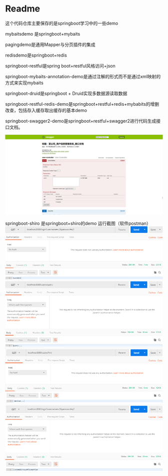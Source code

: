 # Readme

这个代码仓库主要保存的是springboot学习中的一些demo

mybaitsdemo 是springboot+mybaits

pagingdemo是通用Mapper与分页插件的集成

redisdemo是springboot+redis

springboot-restful是spring boot+restful风格访问+json

springboot-mybaits-annotation-demo是通过注解的形式而不是通过xml映射的方式来实现mybaits

springboot-druid是springboot + Druid实现多数据源读取数据

springboot-restful-redis-demo是springboot+restful+redis+mybabits的增删改查，包括存入缓存取出缓存的基本demo

springboot-swagger2-demo是springboot+restful+swagger2进行代码生成接口文档。

![swagger2](https://github.com/jet0605/springbootDeMO/blob/master/sceenshot/swagger2.png)

springboot-shiro 是springboot+shiro的demo
运行截图（软件postman）
![p1](https://github.com/jet0605/springbootDeMO/blob/master/sceenshot/p1.png)
![p2](https://github.com/jet0605/springbootDeMO/blob/master/sceenshot/p2.png)
![p3](https://github.com/jet0605/springbootDeMO/blob/master/sceenshot/p3.png)
![p4](https://github.com/jet0605/springbootDeMO/blob/master/sceenshot/p4.png)

